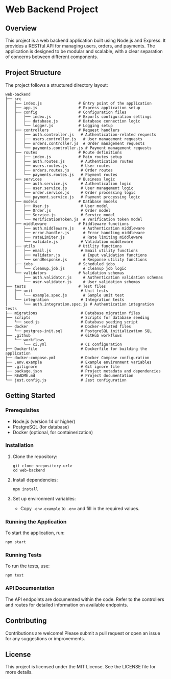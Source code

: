 # Web Backend Project

## Overview
This project is a web backend application built using Node.js and Express. It provides a RESTful API for managing users, orders, and payments. The application is designed to be modular and scalable, with a clear separation of concerns between different components.

## Project Structure
The project follows a structured directory layout:

```
web-backend
├── src
│   ├── index.js                # Entry point of the application
│   ├── app.js                  # Express application setup
│   ├── config                  # Configuration files
│   │   ├── index.js            # Exports configuration settings
│   │   ├── database.js         # Database connection logic
│   │   └── logger.js           # Logging setup
│   ├── controllers             # Request handlers
│   │   ├── auth.controller.js   # Authentication-related requests
│   │   ├── users.controller.js   # User management requests
│   │   ├── orders.controller.js  # Order management requests
│   │   └── payments.controller.js # Payment management requests
│   ├── routes                  # Route definitions
│   │   ├── index.js            # Main routes setup
│   │   ├── auth.routes.js       # Authentication routes
│   │   ├── users.routes.js      # User routes
│   │   ├── orders.routes.js     # Order routes
│   │   └── payments.routes.js   # Payment routes
│   ├── services                # Business logic
│   │   ├── auth.service.js      # Authentication logic
│   │   ├── user.service.js      # User management logic
│   │   ├── order.service.js     # Order processing logic
│   │   └── payment.service.js   # Payment processing logic
│   ├── models                  # Database models
│   │   ├── User.js              # User model
│   │   ├── Order.js             # Order model
│   │   ├── Service.js           # Service model
│   │   └── VerificationToken.js  # Verification token model
│   ├── middleware              # Middleware functions
│   │   ├── auth.middleware.js    # Authentication middleware
│   │   ├── error.handler.js      # Error handling middleware
│   │   ├── rateLimiter.js        # Rate limiting middleware
│   │   └── validate.js          # Validation middleware
│   ├── utils                   # Utility functions
│   │   ├── email.js             # Email utility functions
│   │   ├── validator.js          # Input validation functions
│   │   └── sendResponse.js       # Response utility functions
│   ├── jobs                    # Scheduled jobs
│   │   └── cleanup.job.js        # Cleanup job logic
│   └── validators              # Validation schemas
│       ├── auth.validator.js     # Authentication validation schemas
│       └── user.validator.js     # User validation schemas
├── tests                       # Test files
│   ├── unit                     # Unit tests
│   │   └── example.spec.js       # Sample unit test
│   └── integration              # Integration tests
│       └── auth.integration.spec.js # Authentication integration tests
├── migrations                   # Database migration files
├── scripts                      # Scripts for database seeding
│   └── seed.js                  # Database seeding script
├── docker                       # Docker-related files
│   └── postgres-init.sql        # PostgreSQL initialization SQL
├── .github                      # GitHub workflows
│   └── workflows
│       └── ci.yml               # CI configuration
├── Dockerfile                   # Dockerfile for building the application
├── docker-compose.yml           # Docker Compose configuration
├── .env.example                 # Example environment variables
├── .gitignore                   # Git ignore file
├── package.json                 # Project metadata and dependencies
├── README.md                    # Project documentation
└── jest.config.js               # Jest configuration
```

## Getting Started

### Prerequisites
- Node.js (version 14 or higher)
- PostgreSQL (for database)
- Docker (optional, for containerization)

### Installation
1. Clone the repository:
   ```
   git clone <repository-url>
   cd web-backend
   ```

2. Install dependencies:
   ```
   npm install
   ```

3. Set up environment variables:
   - Copy `.env.example` to `.env` and fill in the required values.

### Running the Application
To start the application, run:
```
npm start
```

### Running Tests
To run the tests, use:
```
npm test
```

### API Documentation
The API endpoints are documented within the code. Refer to the controllers and routes for detailed information on available endpoints.

## Contributing
Contributions are welcome! Please submit a pull request or open an issue for any suggestions or improvements.

## License
This project is licensed under the MIT License. See the LICENSE file for more details.